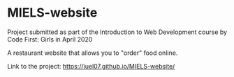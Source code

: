 # MIELS-website
Project submitted as part of the Introduction to Web Development course by Code First: Girls in April 2020

A restaurant website that allows you to "order" food online.

Link to the project: https://juel07.github.io/MIELS-website/
